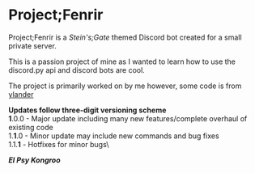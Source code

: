 # Project;Fenrir

Project;Fenrir is a *Stein's;Gate* themed Discord bot created for a small private server.

This is a passion project of mine as I wanted to learn how to use the discord.py api and discord bots are cool.

The project is primarily worked on by me however, some code is from [ylander](https://github.com/MrYland3r "ylander's GitHub")

**Updates follow three-digit versioning scheme**\
__1__.0.0 - Major update including many new features/complete overhaul of existing code\
1.__1__.0 - Minor update may include new commands and bug fixes\
1.1.__1__ - Hotfixes for minor bugs\

**_El Psy Kongroo_**

